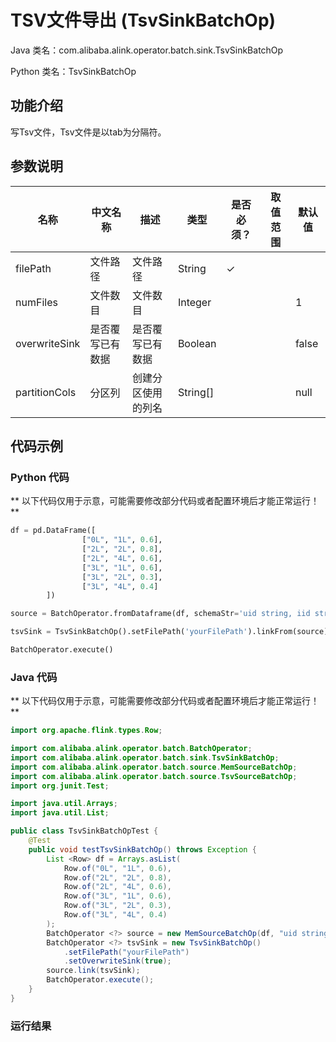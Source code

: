 # TSV文件导出 (TsvSinkBatchOp)
Java 类名：com.alibaba.alink.operator.batch.sink.TsvSinkBatchOp

Python 类名：TsvSinkBatchOp


## 功能介绍
写Tsv文件，Tsv文件是以tab为分隔符。

## 参数说明

| 名称 | 中文名称 | 描述 | 类型 | 是否必须？ | 取值范围 | 默认值 |
| --- | --- | --- | --- | --- | --- | --- |
| filePath | 文件路径 | 文件路径 | String | ✓ |  |  |
| numFiles | 文件数目 | 文件数目 | Integer |  |  | 1 |
| overwriteSink | 是否覆写已有数据 | 是否覆写已有数据 | Boolean |  |  | false |
| partitionCols | 分区列 | 创建分区使用的列名 | String[] |  |  | null |


## 代码示例
### Python 代码
** 以下代码仅用于示意，可能需要修改部分代码或者配置环境后才能正常运行！**
```python
df = pd.DataFrame([
                ["0L", "1L", 0.6],
                ["2L", "2L", 0.8],
                ["2L", "4L", 0.6],
                ["3L", "1L", 0.6],
                ["3L", "2L", 0.3],
                ["3L", "4L", 0.4]
        ])

source = BatchOperator.fromDataframe(df, schemaStr='uid string, iid string, label double')

tsvSink = TsvSinkBatchOp().setFilePath('yourFilePath').linkFrom(source)

BatchOperator.execute()
```

### Java 代码
** 以下代码仅用于示意，可能需要修改部分代码或者配置环境后才能正常运行！**
```java
import org.apache.flink.types.Row;

import com.alibaba.alink.operator.batch.BatchOperator;
import com.alibaba.alink.operator.batch.sink.TsvSinkBatchOp;
import com.alibaba.alink.operator.batch.source.MemSourceBatchOp;
import com.alibaba.alink.operator.batch.source.TsvSourceBatchOp;
import org.junit.Test;

import java.util.Arrays;
import java.util.List;

public class TsvSinkBatchOpTest {
	@Test
	public void testTsvSinkBatchOp() throws Exception {
		List <Row> df = Arrays.asList(
			Row.of("0L", "1L", 0.6),
			Row.of("2L", "2L", 0.8),
			Row.of("2L", "4L", 0.6),
			Row.of("3L", "1L", 0.6),
			Row.of("3L", "2L", 0.3),
			Row.of("3L", "4L", 0.4)
		);
		BatchOperator <?> source = new MemSourceBatchOp(df, "uid string, iid string, label double");
		BatchOperator <?> tsvSink = new TsvSinkBatchOp()
			.setFilePath("yourFilePath")
			.setOverwriteSink(true);
		source.link(tsvSink);
		BatchOperator.execute();
	}
}
```

### 运行结果

